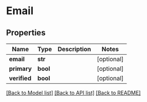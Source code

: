 # Email

## Properties
Name | Type | Description | Notes
------------ | ------------- | ------------- | -------------
**email** | **str** |  | [optional]
**primary** | **bool** |  | [optional]
**verified** | **bool** |  | [optional]

[[Back to Model list]](../README.md#documentation-for-models) [[Back to API list]](../README.md#documentation-for-api-endpoints) [[Back to README]](../README.md)


